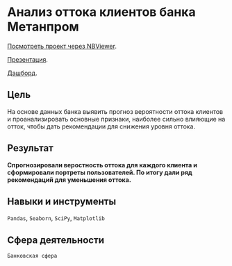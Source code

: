 # Анализ оттока клиентов банка Метанпром

[Посмотреть проект через NBViewer](https://nbviewer.org/github/delarim/data_analyst_yandex_studies/blob/main/%D0%92%D1%8B%D0%BF%D1%83%D1%81%D0%BA%D0%BD%D0%B0%D1%8F%20%D1%80%D0%B0%D0%B1%D0%BE%D1%82%D0%B0%20%D0%B2%20%D1%84%D0%BE%D1%80%D0%BC%D0%B0%D1%82%D0%B5%20%D0%B1%D1%83%D1%82%D0%BA%D0%B5%D0%BC%D0%BF%20%D1%81%D0%BF%D1%80%D0%B8%D0%BD%D1%82%D0%B0/1.%20%D0%90%D0%BD%D0%B0%D0%BB%D0%B8%D0%B7%20%D0%BE%D1%82%D1%82%D0%BE%D0%BA%D0%B0%20%D0%BA%D0%BB%D0%B8%D0%B5%D0%BD%D1%82%D0%BE%D0%B2%20%D0%B1%D0%B0%D0%BD%D0%BA%D0%B0%20%D0%9C%D0%B5%D1%82%D0%B0%D0%BD%D0%BF%D1%80%D0%BE%D0%BC/%D0%90%D0%BD%D0%B0%D0%BB%D0%B8%D0%B7%20%D0%BE%D1%82%D1%82%D0%BE%D0%BA%D0%B0%20%D0%BA%D0%BB%D0%B8%D0%B5%D0%BD%D1%82%D0%BE%D0%B2%20%D0%B1%D0%B0%D0%BD%D0%BA%D0%B0%20%D0%9C%D0%B5%D1%82%D0%B0%D0%BD%D0%BF%D1%80%D0%BE%D0%BC.ipynb).

[Презентация](https://github.com/delarim/data_analyst_yandex_studies/blob/main/%D0%92%D1%8B%D0%BF%D1%83%D1%81%D0%BA%D0%BD%D0%B0%D1%8F%20%D1%80%D0%B0%D0%B1%D0%BE%D1%82%D0%B0%20%D0%B2%20%D1%84%D0%BE%D1%80%D0%BC%D0%B0%D1%82%D0%B5%20%D0%B1%D1%83%D1%82%D0%BA%D0%B5%D0%BC%D0%BF%20%D1%81%D0%BF%D1%80%D0%B8%D0%BD%D1%82%D0%B0/1.%20%D0%90%D0%BD%D0%B0%D0%BB%D0%B8%D0%B7%20%D0%BE%D1%82%D1%82%D0%BE%D0%BA%D0%B0%20%D0%BA%D0%BB%D0%B8%D0%B5%D0%BD%D1%82%D0%BE%D0%B2%20%D0%B1%D0%B0%D0%BD%D0%BA%D0%B0%20%D0%9C%D0%B5%D1%82%D0%B0%D0%BD%D0%BF%D1%80%D0%BE%D0%BC/%D0%90%D0%BD%D0%B0%D0%BB%D0%B8%D0%B7%20%D0%BE%D1%82%D1%82%D0%BE%D0%BA%D0%B0%20%D0%BA%D0%BB%D0%B8%D0%B5%D0%BD%D1%82%D0%BE%D0%B2%20%D0%B1%D0%B0%D0%BD%D0%BA%D0%B0%20%D0%9C%D0%B5%D1%82%D0%B0%D0%BD%D0%BF%D1%80%D0%BE%D0%BC%20(%D0%BF%D1%80%D0%B5%D0%B7%D0%B5%D0%BD%D1%82%D0%B0%D1%86%D0%B8%D1%8F).pdf).

[Дашборд](https://public.tableau.com/app/profile/ilya.s./viz/analysis_outflow_metanprombank_dashboard/dashboard).

## Цель

На основе данных банка выявить прогноз вероятности оттока клиентов и проанализировать основные признаки, наиболее сильно влияющие на отток, чтобы дать рекомендации для снижения уровня оттока.

## Результат

**Спрогнозировали веростность оттока для каждого клиента и сформировали портреты пользователей. По итогу дали ряд рекомендаций для уменьшения оттока.**

## Навыки и инструменты

`Pandas`, `Seaborn`, `SciPy`, `Matplotlib`

## Сфера деятельности

`Банковская сфера`
